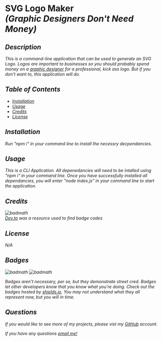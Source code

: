 

#  SVG Logo Maker <br><i>(Graphic Designers Don't Need Money)

## Description
This is a command-line application that can be used to generate an SVG Logo. Logos are important to businesses so you should probably spend money on a <a href="mailto:christopher.ferraro34@gmail.com">graphic designer</a> for a professional, kick ass logo. But if you don't want to, this application will do.


## Table of Contents

- [Installation](#installation)
- [Usage](#usage)
- [Credits](#credits)
- [License](#license)

## Installation
Run "npm i" in your command line to install the necessry decpendancies.

## Usage
This is a CLI Application. All depenedancies will need to be intalled using "npm i" in your command line. Once you have successfully installed all dependancies, you will enter "node index.js" in your command line to start the application.

## Credits
![badmath](https://img.shields.io/badge/dev.to-0A0A0A?style=for-the-badge&logo=devdotto&logoColor=white)
<br>
<a href="https://dev.to/envoy_/150-badges-for-github-pnk">Dev.to</a> was a resource used to find badge codes



## License

N/A

## Badges

![badmath](https://img.shields.io/badge/Node.js-43853D?style=for-the-badge&logo=node.js&logoColor=white)
![badmath](https://img.shields.io/badge/JavaScript-323330?style=for-the-badge&logo=javascript&logoColor=F7DF1E)

Badges aren't necessary, per se, but they demonstrate street cred. Badges let other developers know that you know what you're doing. Check out the badges hosted by [shields.io](https://shields.io/). You may not understand what they all represent now, but you will in time.

## Questions

If you would like to see more of my projects, please vist my <a href="https://github.com/crado7">GitHub</a> account.

If you have any questions <a href="mailto:christopher.ferraro34@gmail.com">email me!</a>
